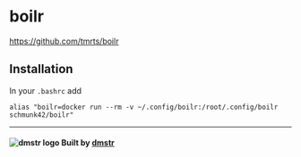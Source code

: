 # boilr

https://github.com/tmrts/boilr

## Installation

In your `.bashrc` add

    alias "boilr=docker run --rm -v ~/.config/boilr:/root/.config/boilr schmunk42/boilr"

---

#### ![dmstr logo](http://t.phundament.com/dmstr-16-cropped.png) Built by [dmstr](http://diemeisterei.de)
